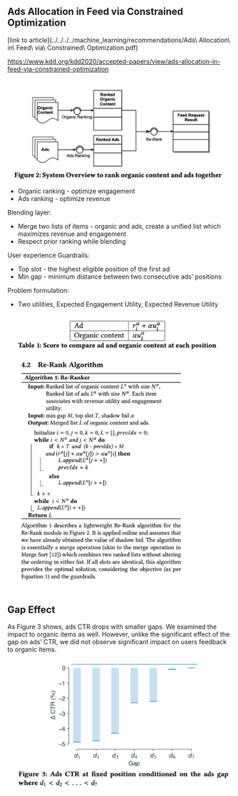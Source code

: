 

## Ads Allocation in Feed via Constrained Optimization

[link to article](../../../../machine_learning/recommendations/Ads\ Allocation\ in\ Feed\ via\  Constrained\  Optimization.pdf)

https://www.kdd.org/kdd2020/accepted-papers/view/ads-allocation-in-feed-via-constrained-optimization 

![](../../../attachments/2021-04-18-21-12-56.png)

* Organic ranking - optimize engagement
* Ads ranking - optimize revenue

Blending layer:
* Merge two lists of items - organic and ads, create a unified list which maximizes revenue and engagement
* Respect prior ranking while blending

User experience Guardrails:
* Top slot - the highest eligible position of the first ad
* Min gap - minimum distance between two consecutive ads’ positions

Problem formulation:
* Two utilities, Expected Engagement Utility, Expected Revenue Utility

![](../../../attachments/2021-04-18-21-13-47.png)


## Gap Effect
As Figure 3 shows, ads CTR drops with smaller gaps. We examined the impact to organic items as well. However, unlike the significant effect of the gap on ads’ CTR, we did not observe significant impact on users feedback to organic items.

![](../../../attachments/2021-04-18-21-14-10.png)